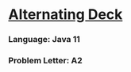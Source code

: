 # [Alternating Deck](https://codeforces.com/contest/1786/problem/A2)

### Language: Java 11

### Problem Letter: A2
